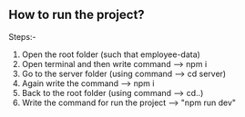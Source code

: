 How to run the project?
--------------------------------------------------------------------

Steps:-

1. Open the root folder (such that employee-data)
2. Open terminal and then write command --> npm i
3. Go to the server folder (using command --> cd server)
4. Again write the command --> npm i
5. Back to the root folder (using command --> cd..)
6. Write the command for run the project --> "npm run dev"